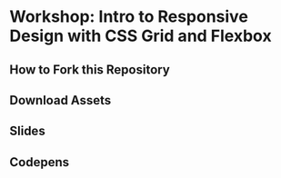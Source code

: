 # Workshop: Intro to Responsive Design with CSS Grid and Flexbox

## How to Fork this Repository

## Download Assets

## Slides

## Codepens